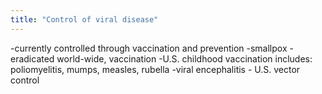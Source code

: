 ```yaml
---
title: "Control of viral disease"
---
```

-currently controlled through vaccination and prevention
-smallpox - eradicated world-wide, vaccination
-U.S. childhood vaccination includes: poliomyelitis, mumps, measles, rubella 
-viral encephalitis - U.S. vector control

